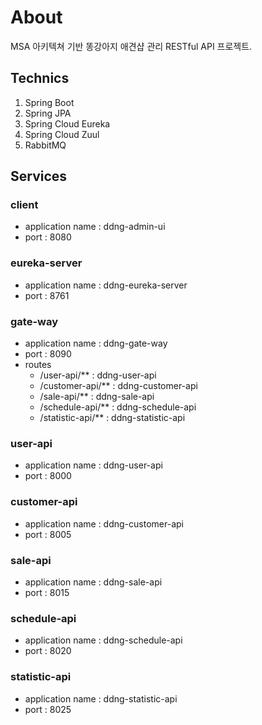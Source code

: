 # About
MSA 아키텍쳐 기반 똥강아지 애견샵 관리 RESTful API 프로젝트.

## Technics
1. Spring Boot
2. Spring JPA
3. Spring Cloud Eureka
4. Spring Cloud Zuul
5. RabbitMQ

## Services
### client
* application name : ddng-admin-ui
* port : 8080
### eureka-server
* application name : ddng-eureka-server
* port : 8761
### gate-way
* application name : ddng-gate-way
* port : 8090
* routes
  * /user-api/** : ddng-user-api
  * /customer-api/** : ddng-customer-api
  * /sale-api/** : ddng-sale-api
  * /schedule-api/** : ddng-schedule-api
  * /statistic-api/** : ddng-statistic-api
### user-api
* application name : ddng-user-api
* port : 8000
### customer-api
* application name : ddng-customer-api
* port : 8005
### sale-api
* application name : ddng-sale-api
* port : 8015
### schedule-api
* application name : ddng-schedule-api
* port : 8020
### statistic-api
* application name : ddng-statistic-api
* port : 8025
